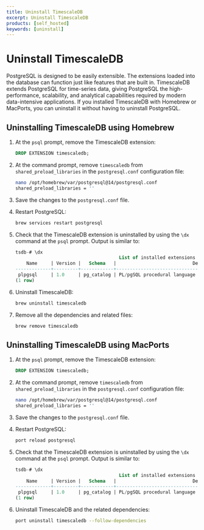 ```yaml
---
title: Uninstall TimescaleDB
excerpt: Uninstall TimescaleDB
products: [self_hosted]
keywords: [uninstall]
---
```


# Uninstall TimescaleDB

PostgreSQL is designed to be easily extensible. The extensions loaded into the
database can function just like features that are built in. TimescaleDB extends
PostgreSQL for time-series data, giving PostgreSQL the high-performance,
scalability, and analytical capabilities required by modern data-intensive
applications. If you installed TimescaleDB with Homebrew or MacPorts, you can
uninstall it without having to uninstall PostgreSQL.

<Procedure>

## Uninstalling TimescaleDB using Homebrew

1.  At the `psql` prompt, remove the TimescaleDB extension:

    ```sql
    DROP EXTENSION timescaledb;
    ```

1.  At the command prompt, remove `timescaledb` from `shared_preload_libraries`
    in the `postgresql.conf` configuration file:

    ```bash
    nano /opt/homebrew/var/postgresql@14/postgresql.conf
    shared_preload_libraries = ''
    ```

1.  Save the changes to the `postgresql.conf` file.

1.  Restart PostgreSQL:

    ```bash
    brew services restart postgresql
    ```

1.  Check that the TimescaleDB extension is uninstalled by using the `\dx`
    command at the `psql` prompt. Output is similar to:

    ```sql
    tsdb-# \dx
                                          List of installed extensions
        Name     | Version |   Schema   |                            Description
    -------------+---------+------------+-------------------------------------------------------------------
     plpgsql     | 1.0     | pg_catalog | PL/pgSQL procedural language
    (1 row)
    ```

1.  Uninstall TimescaleDB:

    ```bash
    brew uninstall timescaledb
    ```

1.  Remove all the dependencies and related files:

    ```bash
    brew remove timescaledb
    ```

</Procedure>

<Procedure>

## Uninstalling TimescaleDB using MacPorts

1.  At the `psql` prompt, remove the TimescaleDB extension:

    ```sql
    DROP EXTENSION timescaledb;
    ```

1.  At the command prompt, remove `timescaledb` from `shared_preload_libraries`
    in the `postgresql.conf` configuration file:

    ```bash
    nano /opt/homebrew/var/postgresql@14/postgresql.conf
    shared_preload_libraries = ''
    ```

1.  Save the changes to the `postgresql.conf` file.

1.  Restart PostgreSQL:

    ```bash
    port reload postgresql
    ```

1.  Check that the TimescaleDB extension is uninstalled by using the `\dx`
    command at the `psql` prompt. Output is similar to:

    ```sql
    tsdb-# \dx
                                          List of installed extensions
        Name     | Version |   Schema   |                            Description
    -------------+---------+------------+-------------------------------------------------------------------
     plpgsql     | 1.0     | pg_catalog | PL/pgSQL procedural language
    (1 row)
    ```

1.  Uninstall TimescaleDB and the related dependencies:

    ```bash
    port uninstall timescaledb --follow-dependencies
    ```

</Procedure>
